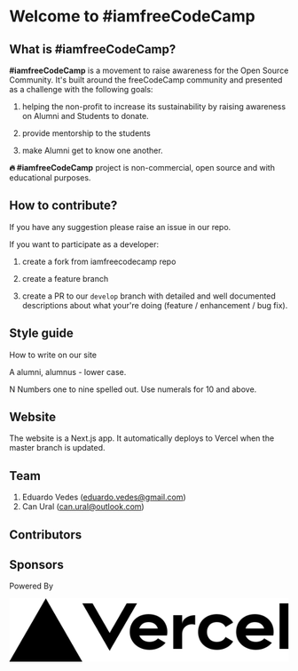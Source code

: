 # Welcome to #iamfreeCodeCamp

## What is #iamfreeCodeCamp?

**#iamfreeCodeCamp** is a movement to raise awareness for the Open Source Community.
It's built around the freeCodeCamp community and presented as a challenge with the following goals:

1.  helping the non-profit to increase its sustainability by raising awareness on Alumni and Students to donate.

2.  provide mentorship to the students

3.  make Alumni get to know one another.

**🔥 #iamfreeCodeCamp** project is non-commercial, open source and with educational purposes.

## How to contribute?

If you have any suggestion please raise an issue in our repo.

If you want to participate as a developer:

1. create a fork from iamfreecodecamp repo

2. create a feature branch

3. create a PR to our `develop` branch with detailed and well documented descriptions about what your're doing (feature / enhancement / bug fix).

## Style guide

How to write on our site

A
alumni, alumnus - lower case.

N
Numbers one to nine spelled out. Use numerals for 10 and above.


## Website

The website is a Next.js app. It automatically deploys to Vercel when the master branch is updated.

## Team

1. Eduardo Vedes (eduardo.vedes@gmail.com)
2. Can Ural (can.ural@outlook.com)

## Contributors

## Sponsors

Powered By

<a href="https://vercel.com?utm_source=iamfreecodecamp&utm_campaign=oss">
<img src="./public/assets/vercel/logo.svg" alt="logo">
</a>

